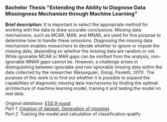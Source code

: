 ### Bachelor Thesis "Extending the Ability to Diagnose Data Missingness Mechanism through Machine Learning"
**Brief description:** It is important to select the appropriate method for working with the data to draw accurate conclusions. Missing data mechanisms, such as MCAR, MAR, and MNAR, are used for this purpose to determine how to handle these omissions. Diagnosing the missing data mechanism enables researchers to decide whether to ignore or impute the missing data, depending on whether the missing data are random or not. While ignorable MCAR or MAR gaps can be omitted from the analysis, non-ignorable MNAR gaps cannot be. However, a challenge arises in distinguishing between ignorable and non-ignorable missing data within the data collected by the researcher (Resseguier, Giorgi, Paoletti, 2011). The purpose of this work is to find out whether it is possible to expand the capabilities of diagnostic missing data mechanisms by finding the optimal architecture of machine learning model, training it and testing the model on real data.

*Original database:* [ESS 9 round](https://github.com/livanovskaya/university/blob/main/Bachelor%20Thesis/ESS7e02_1.sav.zip)  
*Part 1:* [Creation of dataset. Generation of missings](https://github.com/livanovskaya/university/blob/main/Bachelor%20Thesis/Part%201.%20Creation%20of%20dataset.%20Generation%20of%20missings.ipynb)  
*Part 2:* Training the model and calculation of classification qualify
